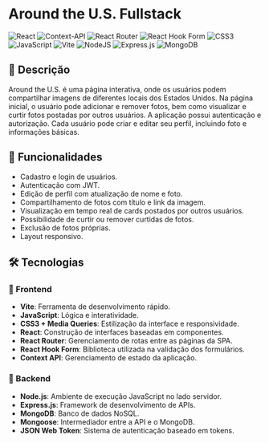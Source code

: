 # Around the U.S. Fullstack
![React](https://img.shields.io/badge/react-%2320232a.svg?style=for-the-badge&logo=react&logoColor=%2361DAFB) ![Context-API](https://img.shields.io/badge/Context--Api-000000?style=for-the-badge&logo=react) ![React Router](https://img.shields.io/badge/React_Router-CA4245?style=for-the-badge&logo=react-router&logoColor=white) ![React Hook Form](https://img.shields.io/badge/React%20Hook%20Form-%23EC5990.svg?style=for-the-badge&logo=reacthookform&logoColor=white) ![CSS3](https://img.shields.io/badge/css3-%231572B6.svg?style=for-the-badge&logo=css3&logoColor=white) ![JavaScript](https://img.shields.io/badge/javascript-%23323330.svg?style=for-the-badge&logo=javascript&logoColor=%23F7DF1E) ![Vite](https://img.shields.io/badge/vite-%23646CFF.svg?style=for-the-badge&logo=vite&logoColor=white) ![NodeJS](https://img.shields.io/badge/node.js-6DA55F?style=for-the-badge&logo=node.js&logoColor=white) ![Express.js](https://img.shields.io/badge/express.js-%23404d59.svg?style=for-the-badge&logo=express&logoColor=%2361DAFB) ![MongoDB](https://img.shields.io/badge/MongoDB-%234ea94b.svg?style=for-the-badge&logo=mongodb&logoColor=white)

## 📄 Descrição
Around the U.S. é uma página interativa, onde os usuários podem compartilhar imagens de diferentes locais dos Estados Unidos. Na página inicial, o usuário pode adicionar e remover fotos, bem como  visualizar e curtir fotos postadas por outros usuários. A aplicação possui autenticação e autorização. Cada usuário pode criar e editar seu perfil, incluindo foto e informações básicas.

## 🚀 Funcionalidades
- Cadastro e login de usuários.
- Autenticação com JWT.
- Edição de perfil com atualização de nome e foto.
- Compartilhamento de fotos com título e link da imagem.
- Visualização em tempo real de cards postados por outros usuários.
- Possibilidade de curtir ou remover curtidas de fotos.
- Exclusão de fotos próprias.
- Layout responsivo.

## 🛠️ Tecnologias
### 🔷 Frontend
- **Vite**: Ferramenta de desenvolvimento rápido.
- **JavaScript**: Lógica e interatividade.
- **CSS3 + Media Queries**: Estilização da interface e responsividade.
- **React**: Construção de interfaces baseadas em componentes.
- **React Router**: Gerenciamento de rotas entre as páginas da SPA.
- **React Hook Form**: Biblioteca utilizada na validação dos formulários.
- **Context API**: Gerenciamento de estado da aplicação. 

### 🔶 Backend
- **Node.js**: Ambiente de execução JavaScript no lado servidor.
- **Express.js**: Framework de desenvolvimento de APIs.
- **MongoDB**: Banco de dados NoSQL.
- **Mongoose**: Intermediador entre a API e o MongoDB.
- **JSON Web Token**: Sistema de autenticação baseado em tokens.
